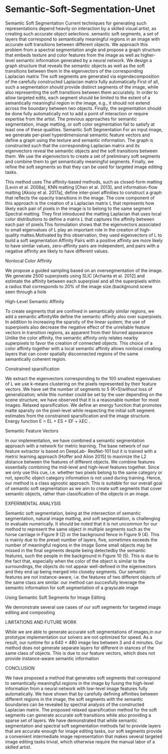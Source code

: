 # Semantic-Soft-Segmentation-Unet

Semantic Soft Segmentation
Current techniques
for generating such representations depend heavily on interaction by a skilled visual artist, as creating
such accurate object selections .semantic soft segments, a set of layers that correspond to semantically
meaningful regions in an image with accurate soft transitions between different objects.
We approach this problem from a spectral segmentation angle and propose a graph structure that
embeds texture and color features from the image as well as higher-level semantic information generated
by a neural network. We design a graph structure that reveals the semantic objects as well as the soft
transitions between them in the eigenvectors of the corresponding Laplacian matrix The soft segments
are generated via eigendecomposition of the carefully constructed Laplacian matrix fully automatically
First of all, such a segmentation should provide distinct segments of the image, while also
representing the soft transitions between them accurately. In order to allow targeted
edits, each segment should be limited to the extent of a semantically meaningful region in the
image, e.g., it should not extend across the boundary between two objects. Finally, the
segmentation should be done fully automatically not to add a point of interaction or require
expertise from the artist.
The previous approaches for semantic segmentation, image matting, or soft color
segmentation fail to satisfy at least one of these qualities.
Semantic Soft Segmentation
For an input image, we generate per-pixel hyperdimensional semantic feature vectors and define a graph
using the texture and semantic information. The graph is constructed such that the corresponding
Laplacian matrix and its eigenvectors reveal the semantic objects and the soft transitions between them.
We use the eigenvectors to create a set of preliminary soft segments and combine them to get
semantically meaningful segments. Finally, we refine the soft segments so that they can be used for
targeted image editing tasks.

This method uses
The affinity-based methods, such as closed-form matting [Levin et al. 2008a], KNN matting
[Chen et al. 2013], and information-flow matting [Aksoy et al. 2017a], define inter-pixel
affinities to construct a graph that reflects the opacity transitions in the image.
The core component of this approach is the creation of a Laplacian matrix L that represents
how likely each pair of pixels in the image is to belong to the same segment
Spectral matting. They first introduced the matting Laplacian that uses local color
distributions to define a matrix L that captures the affinity between each pair of pixels.This
formulation shows that the eigenvectors associated to small eigenvalues of L play an
important role in the creation of high-quality mattes.Motivated by
this observation, they used eigenvectors of L to build a soft segmentation
Affinity Pairs with a positive affinity are more likely to have similar values, zero-affinity
pairs are independent, and pairs with a negative affinity are likely to have different values.

Nonlocal Color Affinity

We propose a guided sampling based on an oversegmentation of the image. We
generate 2500 superpixels using SLIC [Achanta et al. 2012] and estimate the
affinity between each superpixel and all the superpixels within a radius that
corresponds to 20% of the image size.(background scene seen through a hole

High-Level Semantic Affinity

To create segments that are confined in semantically similar regions, we add a semantic
affinityWe define the semantic affinity also over superpixels. In addition to increasing the
sparsity of the linear system, the use of superpixels also decrease the negative effect of the
unreliable feature vectors in transition regions, as apparent from their blurred appearance
Unlike the color affinity, the semantic affinity only relates nearby superpixels to favor the
creation of connected objects. This choice of a color affinity together with a local semantic
affinity allows nonlocal creating layers that can cover spatially disconnected regions of the
same semantically coherent region.

Constrained sparsification

We extract the eigenvectors corresponding to the 100 smallest eigenvalues of L we use
k-means clustering on the pixels represented by their feature vectors .We have set the
number of segments to 5 (K=5)without loss of generalization; while this number could be set
by the user depending on the scene structure, we have observed that it is a reasonable number
for most images.
Relaxed sparsification.
We define an energy function that promotes matte sparsity on the pixel-level while respecting
the initial soft segment estimates from the constrained sparsification and the image structure.
Energy function
E = EL + ES + EF + λEC .

Semantic Feature Vectors

In our implementation, we have combined a semantic segmentation approach with
a network for metric learning. The base network of our feature extractor is based
on DeepLab- ResNet-101 but it is trained with a metric learning approach [Hoffer and
Ailon 2015] to maximize the L2 distance between the features of different objects. We
combine features essentially combining the mid-level and high-level features together.
Since we only use this cue, i.e. whether two pixels belong to the same category or not, specific
object category information is not used during training. Hence, our method is a class agnostic
approach. This is suitable for our overall goal of semantic soft segmentation as we aim to
create soft segments that cover semantic objects, rather than classification of the objects in
an image.

EXPERIMENTAL ANALYSIS

Semantic soft segmentation, being at the intersection of semantic segmentation, natural
image matting, and soft segmentation, is challenging to evaluate numerically.
It should be noted that it is not uncommon for our method to represent the same object in
multiple segments such as the horse carriage in Figure 9 (2) or the background fence in Figure
9 (4). This is mainly due to the preset number of layers, five, sometimes exceeds the number
of meaningful regions in the image
Some small
objects may be missed in the final segments despite being detectedby the semantic features,
such the people in the background in Figure 10 (5). This is due to the fact that, especially when
the color of the object is similar to the surroundings, the objects do not appear well-defined
in the eigenvectors and they end up being merged into closeby segments.
Our semantic features are not instance-aware, i.e. the features of two different objects of the
same class are similar.
our method can succesfully leverage the semantic information for soft segmentation of a
grayscale image

Using Semantic Soft Segments for Image Editing

We demonstrate several use cases of our soft segments for targeted image editing
and compositing

LIMITATIONS AND FUTURE WORK

While we are able to generate accurate soft segmentations of images,in our prototype
implementation our solvers are not optimized for speed. As a result, our runtime for a 640
× 480 image lies between 3 and 4 minutes.
Our method does not generate separate layers for different in stances of the same class of
objects. This is due to our feature vectors, which does not provide instance-aware semantic
information

CONCLUSION

We have proposed a method that generates soft segments that correspond to semantically
meaningful regions in the image by fusing the high-level information from a neural network
with low-level image features fully automatically. We have shown that by carefully defining
affinities between different regions in the image, the soft segments with the semantic
boundaries can be revealed by spectral analysis of the constructed Laplacian matrix. The
proposed relaxed sparsification method for the soft segments can generate accurate soft
transitions while also providing a sparse set of layers. We have demonstrated that while
semantic segmentation and spectral soft segmentation methods fail to provide layers that are
accurate enough for image editing tasks, our soft segments provide a convenient intermediate
image representation that makes several targeted image editing tasks trivial, which otherwise
require the manual labor of a skilled artist.
